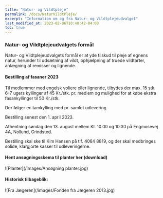 ```yaml
---
title: "Natur- og Vildtpleje"
permalink: /docs/NaturVildtPleje/
excerpt: "Information om og fra Natur- og Vildtplejeudvalget"
last_modified_at: 2023-02-06T10:40:42-04:00
toc: true
---
```

### Natur- og Vildtplejeudvalgets formål 
Natur- og Vildtplejeudvalgets formål er at yde tilskud til pleje af egnens natur, herunder til udsætning af vildt, ophjælpning af truede vildtarter, anlægning af remisser og lignende.

#### Bestilling af fasaner 2023

Til medlemmer med engelsk voliere eller lignende, tilbydes der max. 15 stk. 6-7 ugers kyllinger af 45 Kr./stk. pr. medlem og mulighed for at købe ekstra fasankyllinger til 50 Kr./stk. 

Der følger en tamkylling med pr. samlet udlevering.

Bestilling senest den 1. april 2023.

Afhentning søndag den 13. august mellem Kl. 10.00 og 10.30 på Engmosevej 4A, Nollund, Grindsted.

Bestilling skal ske til Kim Hansen på tlf. 4064 8819, og der skal medbringes solide, klargjorte kasser til udleveringerne. 


#### Hent ansøgningsskema til planter her (download)

![Planter](/images/Ansøgning planter.jpg)

#### Historisk tilbageblik:

![Fra Jægeren](/images/Fonden fra Jægeren 2013.jpg)
